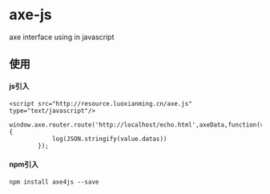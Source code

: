 # axe-js

axe interface using in javascript

## 使用 

#### js引入

	<script src="http://resource.luoxianming.cn/axe.js" type="text/javascript"/>
	
	window.axe.router.route('http://localhost/echo.html',axeData,function(value){
				log(JSON.stringify(value.datas))
			});
#### npm引入

	npm install axe4js --save
	

